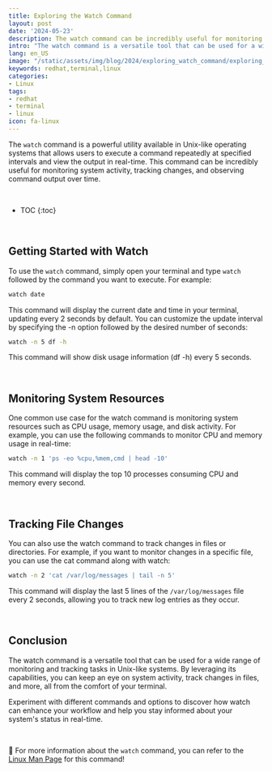 ```yaml
---
title: Exploring the Watch Command
layout: post
date: '2024-05-23'
description: The watch command can be incredibly useful for monitoring system activity, tracking changes, and observing command output over time.
intro: "The watch command is a versatile tool that can be used for a wide range of monitoring and tracking tasks in Unix-like systems."
lang: en_US
image: "/static/assets/img/blog/2024/exploring_watch_command/exploring_watch_command.jpg"
keywords: redhat,terminal,linux
categories:
- Linux
tags:
- redhat
- terminal
- linux
icon: fa-linux
---
```


The `watch` command is a powerful utility available in Unix-like operating systems that allows users to execute a command repeatedly at specified intervals and view the output in real-time. This command can be incredibly useful for monitoring system activity, tracking changes, and observing command output over time.

<br>

* TOC 
{:toc}

<br>

## Getting Started with Watch

To use the `watch` command, simply open your terminal and type `watch` followed by the command you want to execute. For example:

```bash
watch date
```

This command will display the current date and time in your terminal, updating every 2 seconds by default. You can customize the update interval by specifying the -n option followed by the desired number of seconds:

```bash
watch -n 5 df -h
```

This command will show disk usage information (df -h) every 5 seconds.

<br>

## Monitoring System Resources

One common use case for the watch command is monitoring system resources such as CPU usage, memory usage, and disk activity. For example, you can use the following commands to monitor CPU and memory usage in real-time:

```bash
watch -n 1 'ps -eo %cpu,%mem,cmd | head -10'
```

This command will display the top 10 processes consuming CPU and memory every second.

<br>

## Tracking File Changes

You can also use the watch command to track changes in files or directories. For example, if you want to monitor changes in a specific file, you can use the cat command along with watch:

```bash
watch -n 2 'cat /var/log/messages | tail -n 5'
```

This command will display the last 5 lines of the `/var/log/messages` file every 2 seconds, allowing you to track new log entries as they occur.

<br>

## Conclusion

The watch command is a versatile tool that can be used for a wide range of monitoring and tracking tasks in Unix-like systems. By leveraging its capabilities, you can keep an eye on system activity, track changes in files, and more, all from the comfort of your terminal.

Experiment with different commands and options to discover how watch can enhance your workflow and help you stay informed about your system's status in real-time.

<br>

📝 For more information about the `watch` command, you can refer to the [Linux Man Page](https://linux.die.net/man/1/watch) for this command!